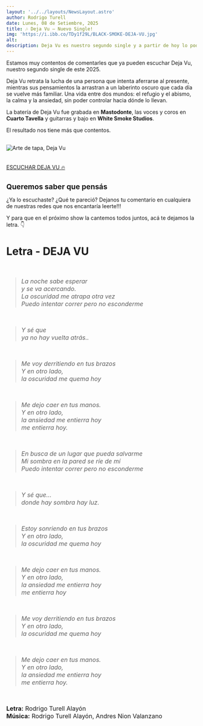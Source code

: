 ```yaml
---
layout: '../../layouts/NewsLayout.astro'
author: Rodrigo Turell
date: Lunes, 08 de Setiembre, 2025
title: 🎶 Deja Vu – Nuevo Single!
img: 'https://i.ibb.co/TDy1f29L/BLACK-SMOKE-DEJA-VU.jpg'
alt:  
description: Deja Vu es nuestro segundo single y a partir de hoy lo podés escuchar en tu plataforma de streaming favorita...
---
```


<div class="row">
	<p>Estamos muy contentos de comentarles que ya pueden escuchar Deja Vu, nuestro segundo single de este 2025.</p>
	<p>Deja Vu retrata la lucha de una persona que intenta aferrarse al presente, mientras sus pensamientos la arrastran a un laberinto oscuro que cada día se vuelve más familiar.
	Una vida entre dos mundos: el refugio y el abismo, la calma y la ansiedad, sin poder controlar hacia dónde lo llevan.</p>
	<p>La batería de Deja Vu fue grabada en <strong>Mastodonte</strong>, las voces y coros en <strong>Cuarto Tavella</strong> y guitarras y bajo en <strong>White Smoke Studios</strong>.</p>
	<p>El resultado nos tiene más que contentos.</p>

</div>

![Arte de tapa, Deja Vu](https://i.ibb.co/TDy1f29L/BLACK-SMOKE-DEJA-VU.jpg)

<div class="row">
		<a href="https://blacksmoke.fanlink.tv/deja-vu" target="_blank" class="text-black bg-white hover:bg-black hover:text-white focus:ring-4 focus:ring-black-300 font-medium rounded-lg text-sm px-5 py-2.5 me-2 mb-5 focus:outline-none">ESCUCHAR DEJA VU 🔥 </a>
</div>

<div class="row">
	<h3>Queremos saber que pensás</h3>
	<p>¿Ya lo escuchaste? ¿Qué te pareció? Dejanos tu comentario en cualquiera de nuestras redes que nos encantaría leerte!!!</p>
	<p>Y para que en el próximo show la cantemos todos juntos, acá te dejamos la letra. 👇</p>
</div>

<div class=lyric-container>

# Letra - DEJA VU

<br>

> *La noche sabe esperar  
> y se va acercando.  
> La oscuridad me atrapa otra vez  
> Puedo intentar correr pero no esconderme*  

<br>

> *Y sé que  
> ya no hay vuelta atrás..*  

<br>

> *Me voy derritiendo en tus brazos  
> Y en otro lado,  
> la oscuridad me quema hoy*  

<br>

> *Me dejo caer en tus manos.  
> Y en otro lado,  
> la ansiedad me entierra hoy  
> me entierra hoy.*  

<br>

> *En busca de un lugar que pueda salvarme  
> Mi sombra en la pared se ríe de mí  
> Puedo intentar correr pero no esconderme*  

<br>

> *Y sé que…  
> donde hay sombra hay luz.*  

<br>

> *Estoy sonriendo en tus brazos  
> Y en otro lado,  
> la oscuridad me quema hoy*  

<br>

> *Me dejo caer en tus manos.  
> Y en otro lado,  
> la ansiedad me entierra hoy  
> me entierra hoy*  

<br>

> *Me voy derritiendo en tus brazos  
> Y en otro lado,  
> la oscuridad me quema hoy*  

<br>

> *Me dejo caer en tus manos.  
> Y en otro lado,  
> la ansiedad me entierra hoy  
> me entierra hoy.*  

<br>

**Letra:** Rodrigo Turell Alayón  
**Música:** Rodrigo Turell Alayón, Andres Nion Valanzano  

</div>




<style>

	.row {
		margin-bottom: 30px;
	}

	.row p {
		margin-bottom: 10px;
	}

    a  {
        color: var(--color-link);	
    }

	img {
     	margin-bottom: 20px;
	}

	h3 {
		font-size: 1.2rem;
		font-weight: bold;
		margin-bottom: 5px;
	}

	.lyric-container p {
		font-size: 1rem;
	}

</style>

